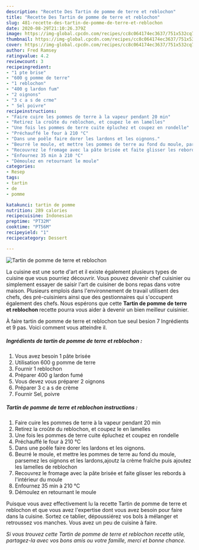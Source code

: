 ```yaml
---
description: "Recette Des Tartin de pomme de terre et reblochon"
title: "Recette Des Tartin de pomme de terre et reblochon"
slug: 481-recette-des-tartin-de-pomme-de-terre-et-reblochon
date: 2020-08-29T21:10:26.379Z
image: https://img-global.cpcdn.com/recipes/cc8c064174ec3637/751x532cq70/tartin-de-pomme-de-terre-et-reblochon-photo-principale-de-la-recette.jpg
thumbnail: https://img-global.cpcdn.com/recipes/cc8c064174ec3637/751x532cq70/tartin-de-pomme-de-terre-et-reblochon-photo-principale-de-la-recette.jpg
cover: https://img-global.cpcdn.com/recipes/cc8c064174ec3637/751x532cq70/tartin-de-pomme-de-terre-et-reblochon-photo-principale-de-la-recette.jpg
author: Fred Ramsey
ratingvalue: 4.2
reviewcount: 3
recipeingredient:
- "1 pte brise"
- "600 g pomme de terre"
- "1 reblochon"
- "400 g lardon fum"
- "2 oignons"
- "3 c a s de crme"
- " Sel poivre"
recipeinstructions:
- "Faire cuire les pommes de terre à la vapeur pendant 20 min"
- "Retirez la croûte du reblochon, et coupez le en lamelles"
- "Une fois les pommes de terre cuite épluchez et coupez en rondelle"
- "Préchauffé le four à 210 °C"
- "Dans une poêle faire dorer les lardons et les oignons."
- "Beurré le moule, et mettre les pommes de terre au fond du moule, parsemez les oignons et les lardons,ajoutz la crème fraîche puis ajoutez les lamelles de reblochon"
- "Recouvrez le fromage avec la pâte brisée et faite glisser les rebords à l&#39;intérieur du moule"
- "Enfournez 35 min à 210 °C"
- "Démoulez en retournant le moule"
categories:
- Resep
tags:
- tartin
- de
- pomme

katakunci: tartin de pomme 
nutrition: 289 calories
recipecuisine: Indonesian
preptime: "PT32M"
cooktime: "PT56M"
recipeyield: "1"
recipecategory: Dessert

---
```



![Tartin de pomme de terre et reblochon](https://img-global.cpcdn.com/recipes/cc8c064174ec3637/751x532cq70/tartin-de-pomme-de-terre-et-reblochon-photo-principale-de-la-recette.jpg)

La cuisine est une sorte d'art et il existe également plusieurs types de cuisine que vous pourriez découvrir. Vous pouvez devenir chef cuisinier ou simplement essayer de saisir l'art de cuisiner de bons repas dans votre maison. Plusieurs emplois dans l'environnement de travail utilisent des chefs, des pré-cuisiniers ainsi que des gestionnaires qui s'occupent également des chefs. Nous espérons que cette <strong> Tartin de pomme de terre et reblochon </strong> recette pourra vous aider à devenir un bien meilleur cuisinier.

<!--inarticleads1-->

À faire tartin de pomme de terre et reblochon tue seul besion 7 Ingrédients et 9 pas. Voici comment vous atteindre il.

##### Ingrédients de tartin de pomme de terre et reblochon :

1. Vous avez besoin 1 pâte brisée
1. Utilisation 600 g pomme de terre
1. Fournir 1 reblochon
1. Préparer 400 g lardon fumé
1. Vous devez vous préparer 2 oignons
1. Préparer 3 c a s de crème
1. Fournir  Sel, poivre




<!--inarticleads2-->

##### Tartin de pomme de terre et reblochon instructions :

1. Faire cuire les pommes de terre à la vapeur pendant 20 min
1. Retirez la croûte du reblochon, et coupez le en lamelles
1. Une fois les pommes de terre cuite épluchez et coupez en rondelle
1. Préchauffé le four à 210 °C
1. Dans une poêle faire dorer les lardons et les oignons.
1. Beurré le moule, et mettre les pommes de terre au fond du moule, parsemez les oignons et les lardons,ajoutz la crème fraîche puis ajoutez les lamelles de reblochon
1. Recouvrez le fromage avec la pâte brisée et faite glisser les rebords à l&#39;intérieur du moule
1. Enfournez 35 min à 210 °C
1. Démoulez en retournant le moule




<!--inarticleads1-->

<p>
Puisque vous avez effectivement lu la recette Tartin de pomme de terre et reblochon et que vous avez l'expertise dont vous avez besoin pour faire dans la cuisine. Sortez ce tablier, dépoussiérez vos bols à mélanger et retroussez vos manches. Vous avez un peu de cuisine à faire.
</p>

<p>
<i>Si vous trouvez cette Tartin de pomme de terre et reblochon recette utile, partagez-la avec vos bons amis ou votre famille, merci et bonne chance.</i>
</p>
